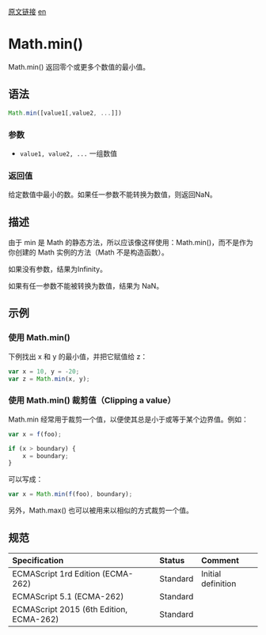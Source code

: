 <a href="https://developer.mozilla.org/zh-CN/docs/Web/JavaScript/Reference/Global_Objects/Math/min" target="_blank">原文链接</a>
<a href="https://developer.mozilla.org/en-US/docs/Web/JavaScript/Reference/Global_Objects/Math/min" target="_blank">en</a>

# Math.min()

Math.min() 返回零个或更多个数值的最小值。

## 语法

```javascript
Math.min([value1[,value2, ...]])
```

### 参数

* `value1, value2, ...` 一组数值

### 返回值

给定数值中最小的数。如果任一参数不能转换为数值，则返回NaN。

## 描述

由于 min 是 Math 的静态方法，所以应该像这样使用：Math.min()，而不是作为你创建的 Math 实例的方法（Math 不是构造函数）。

如果没有参数，结果为Infinity。

如果有任一参数不能被转换为数值，结果为 NaN。

## 示例

### 使用 Math.min()

下例找出 x 和 y 的最小值，并把它赋值给 z：

```javascript
var x = 10, y = -20;
var z = Math.min(x, y);
```

### 使用 Math.min() 裁剪值（Clipping a value）

Math.min 经常用于裁剪一个值，以便使其总是小于或等于某个边界值。例如：

```javascript
var x = f(foo);

if (x > boundary) {
    x = boundary;
}
```

可以写成：

```javascript
var x = Math.min(f(foo), boundary);
```

另外，Math.max() 也可以被用来以相似的方式裁剪一个值。

## 规范

| Specification                           | Status   | Comment            |
|:----------------------------------------|:---------|:-------------------|
| ECMAScript 1rd Edition (ECMA-262)       | Standard | Initial definition |
| ECMAScript 5.1 (ECMA-262)               | Standard |                    |
| ECMAScript 2015 (6th Edition, ECMA-262) | Standard |                    |